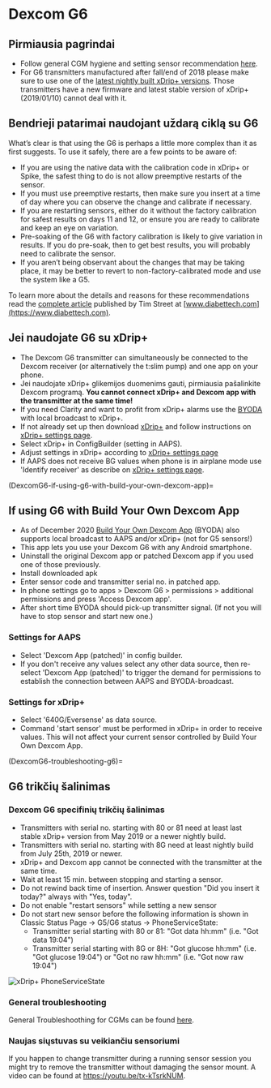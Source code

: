 # Dexcom G6

## Pirmiausia pagrindai

-   Follow general CGM hygiene and setting sensor recommendation [here](../Hardware/GeneralCGMRecommendation.md).
-   For G6 transmitters manufactured after fall/end of 2018 please make sure to use one of the [latest nightly built xDrip+ versions](https://github.com/NightscoutFoundation/xDrip/releases). Those transmitters have a new firmware and latest stable version of xDrip+ (2019/01/10) cannot deal with it.

## Bendrieji patarimai naudojant uždarą ciklą su G6

What’s clear is that using the G6 is perhaps a little more complex than it as first suggests. To use it safely, there are a few points to be aware of:

-   If you are using the native data with the calibration code in xDrip+ or Spike, the safest thing to do is not allow preemptive restarts of the sensor.
-   If you must use preemptive restarts, then make sure you insert at a time of day where you can observe the change and calibrate if necessary.
-   If you are restarting sensors, either do it without the factory calibration for safest results on days 11 and 12, or ensure you are ready to calibrate and keep an eye on variation.
-   Pre-soaking of the G6 with factory calibration is likely to give variation in results. If you do pre-soak, then to get best results, you will probably need to calibrate the sensor.
-   If you aren’t being observant about the changes that may be taking place, it may be better to revert to non-factory-calibrated mode and use the system like a G5.

To learn more about the details and reasons for these recommendations read the [complete article](https://www.diabettech.com/artificial-pancreas/diy-looping-and-cgm/) published by Tim Street at [www.diabettech.com](https://www.diabettech.com).

## Jei naudojate G6 su xDrip+

-   The Dexcom G6 transmitter can simultaneously be connected to the Dexcom receiver (or alternatively the t:slim pump) and one app on your phone.
-   Jei naudojate xDrip+ glikemijos duomenims gauti, pirmiausia pašalinkite Dexcom programą. **You cannot connect xDrip+ and Dexcom app with the transmitter at the same time!**
-   If you need Clarity and want to profit from xDrip+ alarms use the [BYODA](DexcomG6-if-using-g6-with-build-your-own-dexcom-app) with local broadcast to xDrip+.
-   If not already set up then download [xDrip+](https://github.com/NightscoutFoundation/xDrip) and follow instructions on [xDrip+ settings page](../Configuration/xdrip.md).
-   Select xDrip+ in ConfigBuilder (setting in AAPS).
-   Adjust settings in xDrip+ according to [xDrip+ settings page](../Configuration/xdrip.md)
-   If AAPS does not receive BG values when phone is in airplane mode use 'Identify receiver' as describe on [xDrip+ settings page](../Configuration/xdrip.md).

(DexcomG6-if-using-g6-with-build-your-own-dexcom-app)=
## If using G6 with Build Your Own Dexcom App

-   As of December 2020 [Build Your Own Dexcom App](https://docs.google.com/forms/d/e/1FAIpQLScD76G0Y-BlL4tZljaFkjlwuqhT83QlFM5v6ZEfO7gCU98iJQ/viewform?fbzx=2196386787609383750&fbclid=IwAR2aL8Cps1s6W8apUVK-gOqgGpA-McMPJj9Y8emf_P0-_gAsmJs6QwAY-o0) (BYODA) also supports local broadcast to AAPS and/or xDrip+ (not for G5 sensors!)
-   This app lets you use your Dexcom G6 with any Android smartphone.
-   Uninstall the original Dexcom app or patched Dexcom app if you used one of those previously.
-   Install downloaded apk
-   Enter sensor code and transmitter serial no. in patched app.
-   In phone settings go to apps > Dexcom G6 > permissions > additional permissions and press 'Access Dexcom app'.
-   After short time BYODA should pick-up transmitter signal. (If not you will have to stop sensor and start new one.)

### Settings for AAPS

-   Select 'Dexcom App (patched)' in config builder.
-   If you don't receive any values select any other data source, then re-select 'Dexcom App (patched)' to trigger the demand for permissions to establish the connection between AAPS and BYODA-broadcast.

### Settings for xDrip+

-   Select '640G/Eversense' as data source.
-   Command 'start sensor' must be performed in xDrip+ in order to receive values. This will not affect your current sensor controlled by Build Your Own Dexcom App.


(DexcomG6-troubleshooting-g6)=
## G6 trikčių šalinimas

### Dexcom G6 specifinių trikčių šalinimas

-   Transmitters with serial no. starting with 80 or 81 need at least last stable xDrip+ version from May 2019 or a newer nightly build.
-   Transmitters with serial no. starting with 8G need at least nightly build from July 25th, 2019 or newer.
-   xDrip+ and Dexcom app cannot be connected with the transmitter at the same time.
-   Wait at least 15 min. between stopping and starting a sensor.
-   Do not rewind back time of insertion. Answer question "Did you insert it today?" always with "Yes, today".
-   Do not enable "restart sensors" while setting a new sensor
-   Do not start new sensor before the following information is shown in Classic Status Page -> G5/G6 status -> PhoneServiceState:
    -   Transmitter serial starting with 80 or 81: "Got data hh:mm" (i.e. "Got data 19:04")
    -   Transmitter serial starting with 8G or 8H: "Got glucose hh:mm" (i.e. "Got glucose 19:04") or "Got no raw hh:mm" (i.e. "Got now raw 19:04")

![xDrip+ PhoneServiceState](../images/xDrip_Dexcom_PhoneServiceState.png)

### General troubleshooting

General Troubleshoothing for CGMs can be found [here](./GeneralCGMRecommendation.md#troubleshooting).

### Naujas siųstuvas su veikiančiu sensoriumi

If you happen to change transmitter during a running sensor session you might try to remove the transmitter without damaging the sensor mount. A video can be found at <https://youtu.be/tx-kTsrkNUM>.

